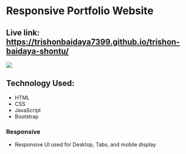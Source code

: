 # Responsive Portfolio Website
## Live link: https://trishonbaidaya7399.github.io/trishon-baidaya-shontu/

<a href="https://i.ibb.co/bKFN7dH/portfolio.png">
  <img src="https://i.ibb.co/4sxLfjm/portfolio-thumbnail.png" />
</a>

## Technology Used: 
- HTML
- CSS
- JavaScript
- Bootstrap

### Responsive
- Responsive UI used for Desktop, Tabs, and mobile display


